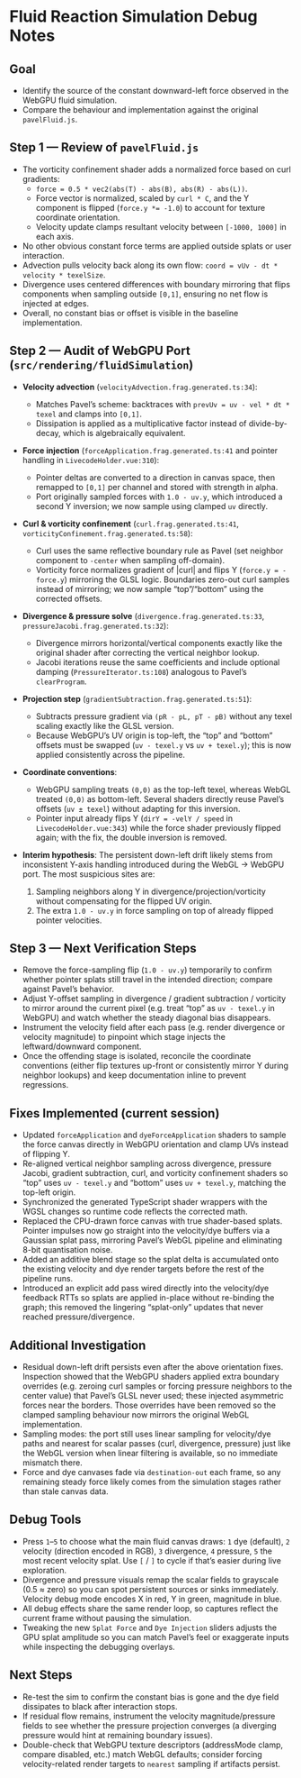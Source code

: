 # Fluid Reaction Simulation Debug Notes

## Goal
- Identify the source of the constant downward-left force observed in the WebGPU fluid simulation.
- Compare the behaviour and implementation against the original `pavelFluid.js`.

## Step 1 — Review of `pavelFluid.js`
- The vorticity confinement shader adds a normalized force based on curl gradients:
  - `force = 0.5 * vec2(abs(T) - abs(B), abs(R) - abs(L))`.
  - Force vector is normalized, scaled by `curl * C`, and the Y component is flipped (`force.y *= -1.0`) to account for texture coordinate orientation.
  - Velocity update clamps resultant velocity between `[-1000, 1000]` in each axis.
- No other obvious constant force terms are applied outside splats or user interaction.
- Advection pulls velocity back along its own flow: `coord = vUv - dt * velocity * texelSize`.
- Divergence uses centered differences with boundary mirroring that flips components when sampling outside `[0,1]`, ensuring no net flow is injected at edges.
- Overall, no constant bias or offset is visible in the baseline implementation.

## Step 2 — Audit of WebGPU Port (`src/rendering/fluidSimulation`)
- **Velocity advection** (`velocityAdvection.frag.generated.ts:34`):
  - Matches Pavel’s scheme: backtraces with `prevUv = uv - vel * dt * texel` and clamps into `[0,1]`.
  - Dissipation is applied as a multiplicative factor instead of divide-by-decay, which is algebraically equivalent.
- **Force injection** (`forceApplication.frag.generated.ts:41` and pointer handling in `LivecodeHolder.vue:310`):
  - Pointer deltas are converted to a direction in canvas space, then remapped to `[0,1]` per channel and stored with strength in alpha.
  - Port originally sampled forces with `1.0 - uv.y`, which introduced a second Y inversion; we now sample using clamped `uv` directly.
- **Curl & vorticity confinement** (`curl.frag.generated.ts:41`, `vorticityConfinement.frag.generated.ts:58`):
  - Curl uses the same reflective boundary rule as Pavel (set neighbor component to `-center` when sampling off-domain).
  - Vorticity force normalizes gradient of |curl| and flips Y (`force.y = -force.y`) mirroring the GLSL logic. Boundaries zero-out curl samples instead of mirroring; we now sample “top”/“bottom” using the corrected offsets.
- **Divergence & pressure solve** (`divergence.frag.generated.ts:33`, `pressureJacobi.frag.generated.ts:32`):
  - Divergence mirrors horizontal/vertical components exactly like the original shader after correcting the vertical neighbor lookup.
  - Jacobi iterations reuse the same coefficients and include optional damping (`PressureIterator.ts:108`) analogous to Pavel’s `clearProgram`.
- **Projection step** (`gradientSubtraction.frag.generated.ts:51`):
  - Subtracts pressure gradient via `(pR - pL, pT - pB)` without any texel scaling exactly like the GLSL version.
  - Because WebGPU’s UV origin is top-left, the “top” and “bottom” offsets must be swapped (`uv - texel.y` vs `uv + texel.y`); this is now applied consistently across the pipeline.
- **Coordinate conventions**:
  - WebGPU sampling treats `(0,0)` as the top-left texel, whereas WebGL treated `(0,0)` as bottom-left. Several shaders directly reuse Pavel’s offsets (`uv ± texel`) without adapting for this inversion.
  - Pointer input already flips Y (`dirY = -velY / speed` in `LivecodeHolder.vue:343`) while the force shader previously flipped again; with the fix, the double inversion is removed.

- **Interim hypothesis**: The persistent down-left drift likely stems from inconsistent Y-axis handling introduced during the WebGL → WebGPU port. The most suspicious sites are:
  1. Sampling neighbors along Y in divergence/projection/vorticity without compensating for the flipped UV origin.
  2. The extra `1.0 - uv.y` in force sampling on top of already flipped pointer velocities.

## Step 3 — Next Verification Steps
- Remove the force-sampling flip (`1.0 - uv.y`) temporarily to confirm whether pointer splats still travel in the intended direction; compare against Pavel’s behavior.
- Adjust Y-offset sampling in divergence / gradient subtraction / vorticity to mirror around the current pixel (e.g. treat “top” as `uv - texel.y` in WebGPU) and watch whether the steady diagonal bias disappears.
- Instrument the velocity field after each pass (e.g. render divergence or velocity magnitude) to pinpoint which stage injects the leftward/downward component.
- Once the offending stage is isolated, reconcile the coordinate conventions (either flip textures up-front or consistently mirror Y during neighbor lookups) and keep documentation inline to prevent regressions.

## Fixes Implemented (current session)
- Updated `forceApplication` and `dyeForceApplication` shaders to sample the force canvas directly in WebGPU orientation and clamp UVs instead of flipping Y.
- Re-aligned vertical neighbor sampling across divergence, pressure Jacobi, gradient subtraction, curl, and vorticity confinement shaders so “top” uses `uv - texel.y` and “bottom” uses `uv + texel.y`, matching the top-left origin.
- Synchronized the generated TypeScript shader wrappers with the WGSL changes so runtime code reflects the corrected math.
- Replaced the CPU-drawn force canvas with true shader-based splats. Pointer impulses now go straight into the velocity/dye buffers via a Gaussian splat pass, mirroring Pavel’s WebGL pipeline and eliminating 8-bit quantisation noise.
- Added an additive blend stage so the splat delta is accumulated onto the existing velocity and dye render targets before the rest of the pipeline runs.
- Introduced an explicit add pass wired directly into the velocity/dye feedback RTTs so splats are applied in-place without re-binding the graph; this removed the lingering “splat-only” updates that never reached pressure/divergence.

## Additional Investigation
- Residual down-left drift persists even after the above orientation fixes. Inspection showed that the WebGPU shaders applied extra boundary overrides (e.g. zeroing curl samples or forcing pressure neighbors to the center value) that Pavel’s GLSL never used; these injected asymmetric forces near the borders. Those overrides have been removed so the clamped sampling behaviour now mirrors the original WebGL implementation.
- Sampling modes: the port still uses linear sampling for velocity/dye paths and nearest for scalar passes (curl, divergence, pressure) just like the WebGL version when linear filtering is available, so no immediate mismatch there.
- Force and dye canvases fade via `destination-out` each frame, so any remaining steady force likely comes from the simulation stages rather than stale canvas data.

## Debug Tools
- Press `1`–`5` to choose what the main fluid canvas draws: `1` dye (default), `2` velocity (direction encoded in RGB), `3` divergence, `4` pressure, `5` the most recent velocity splat. Use `[` / `]` to cycle if that’s easier during live exploration.
- Divergence and pressure visuals remap the scalar fields to grayscale (0.5 ≈ zero) so you can spot persistent sources or sinks immediately. Velocity debug mode encodes X in red, Y in green, magnitude in blue.
- All debug effects share the same render loop, so captures reflect the current frame without pausing the simulation.
- Tweaking the new `Splat Force` and `Dye Injection` sliders adjusts the GPU splat amplitude so you can match Pavel’s feel or exaggerate inputs while inspecting the debugging overlays.

## Next Steps
- Re-test the sim to confirm the constant bias is gone and the dye field dissipates to black after interaction stops.
- If residual flow remains, instrument the velocity magnitude/pressure fields to see whether the pressure projection converges (a diverging pressure would hint at remaining boundary issues).
- Double-check that WebGPU texture descriptors (addressMode clamp, compare disabled, etc.) match WebGL defaults; consider forcing velocity-related render targets to `nearest` sampling if artifacts persist.

